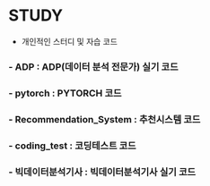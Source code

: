 # STUDY


- 개인적인 스터디 및 자습 코드


### - ADP : ADP(데이터 분석 전문가) 실기 코드

### - pytorch : PYTORCH 코드

### - Recommendation_System : 추천시스템 코드

### - coding_test : 코딩테스트 코드

### - 빅데이터분석기사 : 빅데이터분석기사 실기 코드
